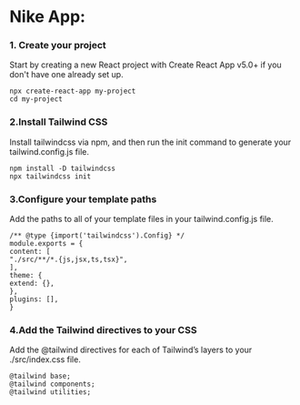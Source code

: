 # Nike App:
### 1. Create your project
Start by creating a new React project with Create React App v5.0+ if you don't have one already set up.
    
    npx create-react-app my-project
    cd my-project

### 2.Install Tailwind CSS
Install tailwindcss via npm, and then run the init command to generate your tailwind.config.js file.

    npm install -D tailwindcss
    npx tailwindcss init

### 3.Configure your template paths
Add the paths to all of your template files in your tailwind.config.js file.

    /** @type {import('tailwindcss').Config} */
    module.exports = {
    content: [
    "./src/**/*.{js,jsx,ts,tsx}",
    ],
    theme: {
    extend: {},
    },
    plugins: [],
    }

### 4.Add the Tailwind directives to your CSS
Add the @tailwind directives for each of Tailwind’s layers to your ./src/index.css file.

    @tailwind base;
    @tailwind components;
    @tailwind utilities;


